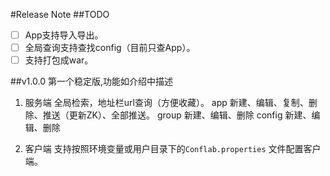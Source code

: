 #Release Note
##TODO
- [ ] App支持导入导出。
- [ ] 全局查询支持查找config（目前只查App）。
- [ ] 支持打包成war。

##v1.0.0
第一个稳定版,功能如介绍中描述
1. 服务端
 全局检索，地址栏url查询（方便收藏）。
 app 新建、编辑、复制、删除、推送（更新ZK）、全部推送。
 group 新建、编辑、删除
 config 新建、编辑、删除

2. 客户端
支持按照环境变量或用户目录下的`Conflab.properties` 文件配置客户端。
